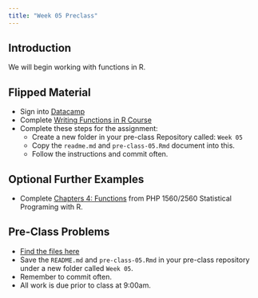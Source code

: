 ```yaml
---
title: "Week 05 Preclass"
---
```



## Introduction

We will begin working with functions in R. 



## Flipped Material

- Sign into [Datacamp](https://www.datacamp.com/)
- Complete [Writing Functions in R Course](https://www.datacamp.com/courses/writing-functions-in-r)
- Complete these steps for the assignment:
    - Create a new folder in your pre-class Repository called: `Week 05`
    - Copy the `readme.md` and `pre-class-05.Rmd` document into this.
    - Follow the instructions and commit often.
    
## Optional Further Examples

- Complete [Chapters 4: Functions](https://campus.datacamp.com/courses/1118/) from PHP 1560/2560 Statistical Programing with R. 
    

## Pre-Class Problems

- [Find the files here](https://github.com/PHP-2560/pre-class/tree/master/Week%2005)
- Save the `README.md` and `pre-class-05.Rmd` in your pre-class repository under a new folder called `Week 05`. 
- Remember to commit often. 
- All work is due prior to class at 9:00am.
    